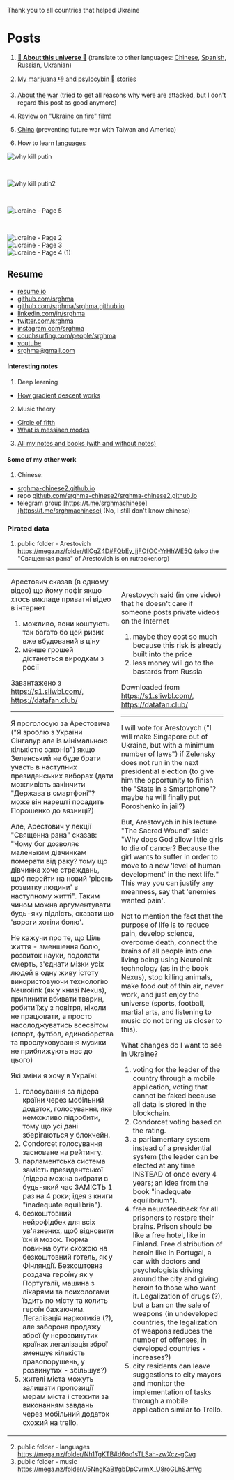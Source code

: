 
Thank you to all countries that helped Ukraine 

# Posts

1. [**🔴 About this universe 🔴**](https://srghma.github.io/universe) (translate to other languages: [Chinese](https://srghma-github-io.translate.goog/universe?_x_tr_sl=auto&_x_tr_tl=zh-CN&_x_tr_hl=en&_x_tr_pto=wapp), [Spanish](https://srghma-github-io.translate.goog/universe?_x_tr_sl=auto&_x_tr_tl=es&_x_tr_hl=en&_x_tr_pto=wapp), [Russian](https://srghma-github-io.translate.goog/universe?_x_tr_sl=auto&_x_tr_tl=ru&_x_tr_hl=en&_x_tr_pto=wapp), [Ukranian](https://srghma-github-io.translate.goog/universe?_x_tr_sl=auto&_x_tr_tl=uk&_x_tr_hl=en&_x_tr_pto=wapp))

2. [My marijuana 👎 and psylocybin 🤏 stories](https://srghma.github.io/psilocybin)

3. [About the war](https://srghma.github.io/war) (tried to get all reasons why were are attacked, but I don't regard this post as good anymore)

4. [Review on "Ukraine on fire" film](https://srghma.github.io/ukraine-on-fire)!

5. [China](https://srghma.github.io/china) (preventing future war with Taiwan and America) 

5. How to learn [languages](https://srghma.github.io/how-to-learn-languages)



![why kill putin](https://github.com/srghma/srghma.github.io/assets/7573215/c2634c11-f4ed-4c4c-b25d-56f380bee9bd)

<br>

![why kill putin2](https://github.com/srghma/srghma.github.io/assets/7573215/95f37ce2-81be-4516-9af4-597d37c6a3a0)

<br>

![ucraine - Page 5](https://user-images.githubusercontent.com/7573215/235322655-b7d788fe-83f6-4a1b-9f4a-6579b3a23966.jpg)

<br>

![ucraine - Page 2](https://user-images.githubusercontent.com/7573215/235322714-59830b34-36af-4155-b8eb-d2f31579e88c.jpg)
<br>
![ucraine - Page 3](https://user-images.githubusercontent.com/7573215/235322653-b4fa2001-48ea-4b90-8759-7d89c4e1f3ed.jpg)
<br>
![ucraine - Page 4 (1)](https://user-images.githubusercontent.com/7573215/235322654-0ab64720-2e10-46c4-9a97-a098b9a9a9c4.jpg)


## Resume

- [resume.io](https://resume.io/r/gIIVYqKmf)
- [github.com/srghma](https://github.com/srghma)
- [github.com/srghma/srghma.github.io](https://github.com/srghma/srghma.github.io)
- [linkedin.com/in/srghma](https://www.linkedin.com/in/srghma/)
- [twitter.com/srghma](https://twitter.com/srghma)
- [instagram.com/srghma](https://instagram.com/srghma)
- [couchsurfing.com/people/srghma](https://www.couchsurfing.com/people/srghma)
- [youtube](https://m.youtube.com/channel/UCeXBynq0xehRgm5ECkr9p2A)
- [srghma@gmail.com](mailto:srghma@gmail.com)

#### Interesting notes

1. Deep learning
  - [How gradient descent works](https://drive.google.com/file/d/1FnQHjw-vt09uQuk36uQReiS5a72hr6ae/view?usp=sharing)
2. Music theory
  - [Circle of fifth](https://drive.google.com/file/d/1jGN2_w7B6-J-iy_kd_k2yMyTkqhnpxfd/view?usp=sharing)
  - [What is messiaen modes](https://drive.google.com/file/d/1j8ejOJb0XeB_UPhBockxhGeHObnP4OIz/view?usp=sharing)
3. [All my notes and books (with and without notes)](https://drive.google.com/drive/folders/19N_sjpt1kCzW9cgJItEoZgfgm6YOOJtn?usp=sharing)

#### Some of my other work

1. Chinese:
  - [srghma-chinese2.github.io](https://srghma-chinese2.github.io)
  - repo [github.com/srghma-chinese2/srghma-chinese2.github.io](https://github.com/srghma-chinese2/srghma-chinese2.github.io)
  - telegram group [https://t.me/srghmachinese](https://t.me/srghmachinese) (No, I still don't know chinese)


### Pirated data

1. public folder - Arestovich https://mega.nz/folder/tllCgZ4D#FQbEy_jjFOfOC-YrHhWE5Q (also the "Священная рана" of Arestovich is on rutracker.org)

<table><tr><td>


Арестович cказав (в одному відео) що йому пофіг якщо хтось викладе приватні відео в інтернет

1. можливо, вони коштують так багато бо цей ризик вже вбудований в ціну
2. менше грошей дістанеться виродкам з росії

Завантажено з https://s1.sliwbl.com/, https://datafan.club/
<hr>

Я проголосую за Арестовича ("Я зроблю з України Сінгапур але із мінімальною кількістю законів") якщо Зеленський не буде брати участь в наступних президенських виборах (дати можливість закінчити "Держава в смартфоні"? може він нарешті посадить Порошенко до вязниці?)

Але, Арестович у лекції "Священна рана" сказав: "Чому бог дозволяє маленьким дівчинкам померати від раку? тому що дівчинка хоче страждань, щоб перейти на новий 'рівень розвитку людини' в наступному житті". Таким чином можна аргументувати будь-яку підлість, сказати що 'вороги хотіли болю'.

Не кажучи про те, що Ціль життя - зменшення болю, розвиток науки, подолати смерть, з'єднати мізки усіх людей в одну живу істоту використовуючи технологію Neurolink (як у книзі Nexus), припинити вбивати тварин, робити їжу з повітря, ніколи не працювати, а просто насолоджуватись всесвітом (спорт, футбол, единоборства та прослуховування музики не приближують нас до цього)

Які зміни я хочу в Україні:
1. голосування за лідера країни через мобільний додаток, голосування, яке неможливо підробити, тому що усі дані зберігаються у блокчейн.
2. Condorcet голосування засноване на рейтингу.
3. парламентська система замість президентської (лідера можна вибрати в будь-який час ЗАМІСТЬ 1 раз на 4 роки; ідея з книги "inadequate equilibria").
4. безкоштовний нейрофідбек для всіх ув'язнених, щоб відновити їхній мозок. Тюрма повинна бути схожою на безкоштовний готель, як у Фінляндії. Безкоштовна роздача героїну як у Португалії, машина з лікарями та психологами їздить по місту та колить героїн бажаючим. Легалізація наркотиків (?), але заборона продажу зброї (у нерозвинутих країнах легалізація зброї зменшує кількість правопорушень, у розвинутих - збільшує?)
5. жителі міста можуть залишати пропозиції мерам міста і стежити за виконанням завдань через мобільний додаток схожий на trello.
   
</td><td>


Arestovych said (in one video) that he doesn't care if someone posts private videos on the Internet

1. maybe they cost so much because this risk is already built into the price
2. less money will go to the bastards from Russia

Downloaded from https://s1.sliwbl.com/, https://datafan.club/
<hr>

I will vote for Arestovych ("I will make Singapore out of Ukraine, but with a minimum number of laws") if Zelensky does not run in the next presidential election (to give him the opportunity to finish the "State in a Smartphone"? maybe he will finally put Poroshenko in jail?)

But, Arestovych in his lecture "The Sacred Wound" said: "Why does God allow little girls to die of cancer? Because the girl wants to suffer in order to move to a new 'level of human development' in the next life." This way you can justify any meanness, say that 'enemies wanted pain'.

Not to mention the fact that the purpose of life is to reduce pain, develop science, overcome death, connect the brains of all people into one living being using Neurolink technology (as in the book Nexus), stop killing animals, make food out of thin air, never work, and just enjoy the universe (sports, football, martial arts, and listening to music do not bring us closer to this).

What changes do I want to see in Ukraine?
1. voting for the leader of the country through a mobile application, voting that cannot be faked because all data is stored in the blockchain.
2. Condorcet voting based on the rating.
3. a parliamentary system instead of a presidential system (the leader can be elected at any time INSTEAD of once every 4 years; an idea from the book "inadequate equilibrium").
4. free neurofeedback for all prisoners to restore their brains. Prison should be like a free hotel, like in Finland. Free distribution of heroin like in Portugal, a car with doctors and psychologists driving around the city and giving heroin to those who want it. Legalization of drugs (?), but a ban on the sale of weapons (in undeveloped countries, the legalization of weapons reduces the number of offenses, in developed countries - increases?)
5. city residents can leave suggestions to city mayors and monitor the implementation of tasks through a mobile application similar to Trello.
   
</td></tr></table>



2. public folder - languages https://mega.nz/folder/Nh1TgKTB#d6oo1sTLSah-zwXcz-gCvg
3. public folder - music https://mega.nz/folder/J5NngKaB#gbDpCvrmX_U8roGLhSJmVg

